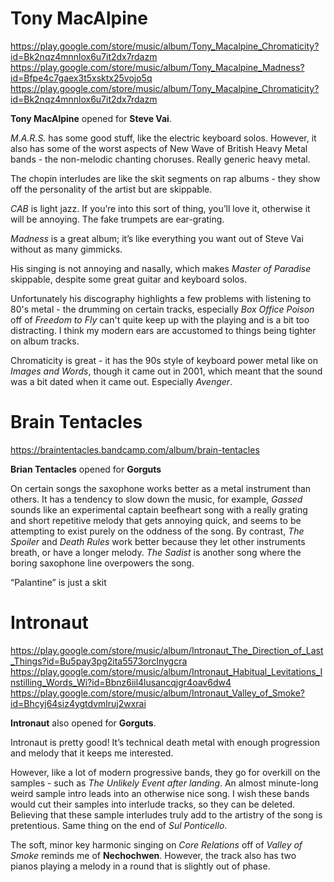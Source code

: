 Tony MacAlpine
==============

https://play.google.com/store/music/album/Tony_Macalpine_Chromaticity?id=Bk2nqz4mnnlox6u7it2dx7rdazm
https://play.google.com/store/music/album/Tony_Macalpine_Madness?id=Bfpe4c7gaex3t5xsktx25vojo5q
https://play.google.com/store/music/album/Tony_Macalpine_Chromaticity?id=Bk2nqz4mnnlox6u7it2dx7rdazm



**Tony MacAlpine** opened for **Steve Vai**. 

*M.A.R.S.* has some good stuff, like the electric keyboard solos. However, it also has some of the worst aspects of New Wave of British Heavy Metal bands - the non-melodic chanting choruses. Really generic heavy metal.

The chopin interludes are like the skit segments on rap albums - they show off the personality of the artist but are skippable.

*CAB* is light jazz. If you’re into this sort of thing, you’ll love it, otherwise it will be annoying. The fake trumpets are ear-grating.

*Madness* is a great album; it’s like everything you want out of Steve Vai without as many gimmicks.

His singing is not annoying and nasally, which makes *Master of Paradise* skippable, despite some great guitar and keyboard solos.

Unfortunately his discography highlights a few problems with listening to 80's metal - the drumming on certain tracks, especially *Box Office Poison* off of *Freedom to Fly* can't quite keep up with the playing and is a bit too distracting. I think my modern ears are accustomed to things being tighter on album tracks.

Chromaticity is great - it has the 90s style of keyboard power metal like on *Images and Words*, though it came out in 2001, which meant that the sound was a bit dated when it came out. Especially *Avenger*.


Brain Tentacles
===============

https://braintentacles.bandcamp.com/album/brain-tentacles

**Brian Tentacles** opened for **Gorguts**

On certain songs the saxophone works better as a metal instrument than others. It has a tendency to slow down the music, for example, *Gassed* sounds like an experimental captain beefheart song with a really grating and short repetitive melody that gets annoying quick, and seems to be attempting to exist purely on the oddness of the song. By contrast, *The Spoiler* and *Death Rules* work better because they let other instruments breath, or have a longer melody. *The Sadist* is another song where the boring saxophone line overpowers the song.


“Palantine” is just a skit


Intronaut
=========

https://play.google.com/store/music/album/Intronaut_The_Direction_of_Last_Things?id=Bu5pay3pg2ita5573orclnygcra
https://play.google.com/store/music/album/Intronaut_Habitual_Levitations_Instilling_Words_Wi?id=Bbnz6iil4lusancqjgr4oav6dw4
https://play.google.com/store/music/album/Intronaut_Valley_of_Smoke?id=Bhcyj64siz4ygtdvmlruj2wxrai

**Intronaut** also opened for **Gorguts**.

Intronaut is pretty good! It’s technical death metal with enough progression and melody that it keeps me interested.

However, like a lot of modern progressive bands, they go for overkill on the samples - such as *The Unlikely Event after landing*. An almost minute-long weird sample intro leads into an otherwise nice song. I wish these bands would cut their samples into interlude tracks, so they can be deleted. Believing that these sample interludes truly add to the artistry of the song is pretentious. Same thing on the end of *Sul Ponticello*. 

The soft, minor key harmonic singing on *Core Relations* off of *Valley of Smoke* reminds me of **Nechochwen**. However, the track also has two pianos playing a melody in a round that is slightly out of phase.




